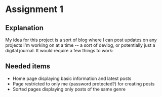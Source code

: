 # Assignment 1

## Explanation

My idea for this project is a sort of blog where I can post updates on any
projects I'm working on at a time -- a sort of devlog, or potentially just
a digital journal. It would require a few things to work:

## Needed items

- Home page displaying basic information and latest posts
- Page restricted to only me (password protected?) for creating posts
- Sorted pages displaying only posts of the same genre
